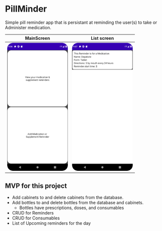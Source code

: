 # PillMinder
Simple pill reminder app that is persistant at reminding the user(s) to take or Administer medication.


| MainScreen | List screen |
| --- | --- |
| <img src="https://github.com/ahrenswett/PillMinder/blob/main/readme_res/main.png?raw=true" width="200" /> | <img src="https://github.com/ahrenswett/PillMinder/blob/main/readme_res/list.png?raw=true" width="200" /> |

## MVP for this project
- Add cabinets to and delete cabinets from the database.
- Add bottles to and delete bottles from the database and cabinets.
  - Bottles have prescriptions, doses, and consumables
- CRUD for Reminders
- CRUD for Consumables
- List of Upcoming reminders for the day